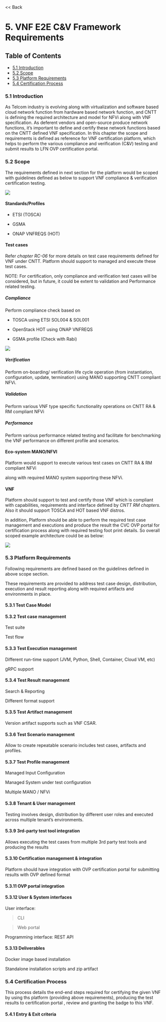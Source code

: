 \<\< Back

# 5. VNF E2E C&V Framework Requirements

## Table of Contents

* [5.1 Introduction](#5.1)
* [5.2 Scope](#5.2)
* [5.3 Platform Requirements](#5.3)
* [5.4 Certification Process](#5.4)

<a name="5.1"></a>
### 5.1 Introduction

As Telcom industry is evolving along with virtualization and software based
cloud network function from hardware based network function, and CNTT is
defining the required architecture and model for NFVi along with VNF
specification. As deferent vendors and open-source produce network functions,
it’s important to define and certify these network functions based on the CNTT
defined VNF specification. In this chapter the scope and requirements is defined
as reference for VNF certification platform, which helps to perform the various
compliance and verification (C&V) testing and submit results to LFN OVP
certification portal.

<a name="5.2"></a>
### 5.2 Scope

The requirements defined in next section for the platform would be scoped with
guidelines defined as below to support VNF compliance & verification
certification testing.

![](media/c665a3d13461f67ea8729042cf8d975d.png)

#### Standards/Profiles

-   ETSI (TOSCA)

-   GSMA

-   ONAP VNFREQS (HOT)

#### Test cases

Refer *chapter RC-06* for more details on test case requirements defined for VNF
under CNTT. Platform should support to managed and execute these test cases.

NOTE: For certification, only compliance and verification test cases will be
considered, but in future, it could be extent to validation and Performance
related testing.

##### Compliance

Perform compliance check based on

-   TOSCA using ETSI SOL004 & SOL001

-   OpenStack HOT using ONAP VNFREQS

-   GSMA profile (Check with Rabi)

![](media/c665a3d13461f67ea8729042cf8d975d.png)

##### Verification

Perform on-boarding/ verification life cycle operation (from instantiation,
configuration, update, termination) using MANO supporting CNTT compliant NFVi.

##### Validation

Perform various VNF type specific functionality operations on CNTT RA & RM
compliant NFVi

##### Performance

Perform various performance related testing and facilitate for benchmarking the
VNF performance on different profile and scenarios.

#### Eco-system MANO/NFVI

Platform would support to execute various test cases on CNTT RA & RM compliant
NFVi

along with required MANO system supporting these NFVi.

#### VNF

Platform should support to test and certify those VNF which is compliant with
capabilities, requirements and interface defined by *CNTT RM chapters.* Also it
should support TOSCA and HOT based VNF distros.

In addition, Platform should be able to perform the required test case
management and executions and produce the result the CVC OVP portal for
certification process along with required testing foot print details. So overall
scoped example architecture could be as below:

![](media/2269537e91994b5b49858734fe73bbb1.png)

<a name="5.3"></a>
### 5.3 Platform Requirements

Following requirements are defined based on the guidelines defined in above
scope section.

These requirements are provided to address test case design, distribution,
execution and result reporting along with required artifacts and environments in
place.

#### 5.3.1 Test Case Model

#### 5.3.2 Test case management

Test suite

Test flow

#### 5.3.3 Test Execution management

Different run-time support (JVM, Python, Shell, Container, Cloud VM, etc)

gRPC support

#### 5.3.4 Test Result management

Search & Reporting

Different format support

#### 5.3.5 Test Artifact management

Version artifact supports such as VNF CSAR.

#### 5.3.6 Test Scenario management

Allow to create repeatable scenario includes test cases, artifacts and profiles.

#### 5.3.7 Test Profile management

Managed Input Configuration

Managed System under test configuration

Multiple MANO / NFVi

#### 5.3.8 Tenant & User management

Testing involves design, distribution by different user roles and executed
across multiple tenant’s environments.

#### 5.3.9 3rd-party test tool integration

Allows executing the test cases from multiple 3rd party test tools and producing
the results

#### 5.3.10 Certification management & integration

Platform should have integration with OVP certification portal for submitting
results with OVP defined format

#### 5.3.11 OVP portal integration

#### 5.3.12 User & System interfaces

User interface:

>   CLI

>   Web portal

Programming interface: REST API

#### 5.3.13 Deliverables

Docker image based installation

Standalone installation scripts and zip artifact

<a name="5.4"></a>
### 5.4 Certification Process

This process details the end-end steps required for certifying the given VNF by
using ths platform (providing above requirements), producing the test results to
certification portal , review and granting the badge to this VNF.

#### 5.4.1 Entry & Exit criteria
